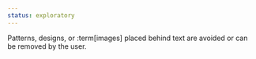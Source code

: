 ```yaml
---
status: exploratory
---
```


Patterns, designs, or :term[images] placed behind text are avoided or can be removed by the user.
